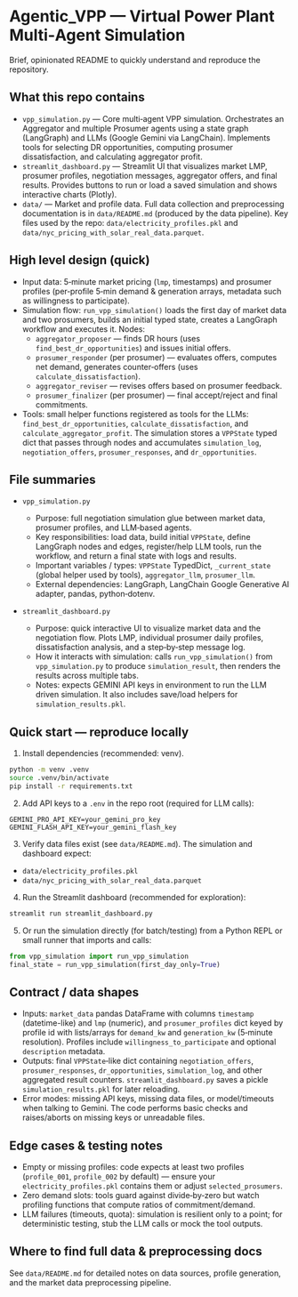 # Agentic_VPP — Virtual Power Plant Multi‑Agent Simulation

Brief, opinionated README to quickly understand and reproduce the repository.

## What this repo contains
- `vpp_simulation.py` — Core multi‑agent VPP simulation. Orchestrates an Aggregator and multiple Prosumer agents using a state graph (LangGraph) and LLMs (Google Gemini via LangChain). Implements tools for selecting DR opportunities, computing prosumer dissatisfaction, and calculating aggregator profit.
- `streamlit_dashboard.py` — Streamlit UI that visualizes market LMP, prosumer profiles, negotiation messages, aggregator offers, and final results. Provides buttons to run or load a saved simulation and shows interactive charts (Plotly).
- `data/` — Market and profile data. Full data collection and preprocessing documentation is in `data/README.md` (produced by the data pipeline). Key files used by the repo: `data/electricity_profiles.pkl` and `data/nyc_pricing_with_solar_real_data.parquet`.

## High level design (quick)

- Input data: 5‑minute market pricing (`lmp`, timestamps) and prosumer profiles (per‑profile 5‑min demand & generation arrays, metadata such as willingness to participate).
- Simulation flow: `run_vpp_simulation()` loads the first day of market data and two prosumers, builds an initial typed state, creates a LangGraph workflow and executes it. Nodes:
  - `aggregator_proposer` — finds DR hours (uses `find_best_dr_opportunities`) and issues initial offers.
  - `prosumer_responder` (per prosumer) — evaluates offers, computes net demand, generates counter‑offers (uses `calculate_dissatisfaction`).
  - `aggregator_reviser` — revises offers based on prosumer feedback.
  - `prosumer_finalizer` (per prosumer) — final accept/reject and final commitments.
- Tools: small helper functions registered as tools for the LLMs: `find_best_dr_opportunities`, `calculate_dissatisfaction`, and `calculate_aggregator_profit`. The simulation stores a `VPPState` typed dict that passes through nodes and accumulates `simulation_log`, `negotiation_offers`, `prosumer_responses`, and `dr_opportunities`.

## File summaries

- `vpp_simulation.py`
  - Purpose: full negotiation simulation glue between market data, prosumer profiles, and LLM‑based agents.
  - Key responsibilities: load data, build initial `VPPState`, define LangGraph nodes and edges, register/help LLM tools, run the workflow, and return a final state with logs and results.
  - Important variables / types: `VPPState` TypedDict, `_current_state` (global helper used by tools), `aggregator_llm`, `prosumer_llm`.
  - External dependencies: LangGraph, LangChain Google Generative AI adapter, pandas, python‑dotenv.

- `streamlit_dashboard.py`
  - Purpose: quick interactive UI to visualize market data and the negotiation flow. Plots LMP, individual prosumer daily profiles, dissatisfaction analysis, and a step‑by‑step message log.
  - How it interacts with simulation: calls `run_vpp_simulation()` from `vpp_simulation.py` to produce `simulation_result`, then renders the results across multiple tabs.
  - Notes: expects GEMINI API keys in environment to run the LLM driven simulation. It also includes save/load helpers for `simulation_results.pkl`.

## Quick start — reproduce locally

1. Install dependencies (recommended: venv).

```bash
python -m venv .venv
source .venv/bin/activate
pip install -r requirements.txt
```

2. Add API keys to a `.env` in the repo root (required for LLM calls):

```
GEMINI_PRO_API_KEY=your_gemini_pro_key
GEMINI_FLASH_API_KEY=your_gemini_flash_key
```

3. Verify data files exist (see `data/README.md`). The simulation and dashboard expect:
- `data/electricity_profiles.pkl`
- `data/nyc_pricing_with_solar_real_data.parquet`

4. Run the Streamlit dashboard (recommended for exploration):

```bash
streamlit run streamlit_dashboard.py
```

5. Or run the simulation directly (for batch/testing) from a Python REPL or small runner that imports and calls:

```python
from vpp_simulation import run_vpp_simulation
final_state = run_vpp_simulation(first_day_only=True)
```

## Contract / data shapes
- Inputs: `market_data` pandas DataFrame with columns `timestamp` (datetime-like) and `lmp` (numeric), and `prosumer_profiles` dict keyed by profile id with lists/arrays for `demand_kw` and `generation_kw` (5‑minute resolution). Profiles include `willingness_to_participate` and optional `description` metadata.
- Outputs: final `VPPState`‑like dict containing `negotiation_offers`, `prosumer_responses`, `dr_opportunities`, `simulation_log`, and other aggregated result counters. `streamlit_dashboard.py` saves a pickle `simulation_results.pkl` for later reloading.
- Error modes: missing API keys, missing data files, or model/timeouts when talking to Gemini. The code performs basic checks and raises/aborts on missing keys or unreadable files.

## Edge cases & testing notes
- Empty or missing profiles: code expects at least two profiles (`profile_001`, `profile_002` by default) — ensure your `electricity_profiles.pkl` contains them or adjust `selected_prosumers`.
- Zero demand slots: tools guard against divide‑by‑zero but watch profiling functions that compute ratios of commitment/demand.
- LLM failures (timeouts, quota): simulation is resilient only to a point; for deterministic testing, stub the LLM calls or mock the tool outputs.

## Where to find full data & preprocessing docs
See `data/README.md` for detailed notes on data sources, profile generation, and the market data preprocessing pipeline.
